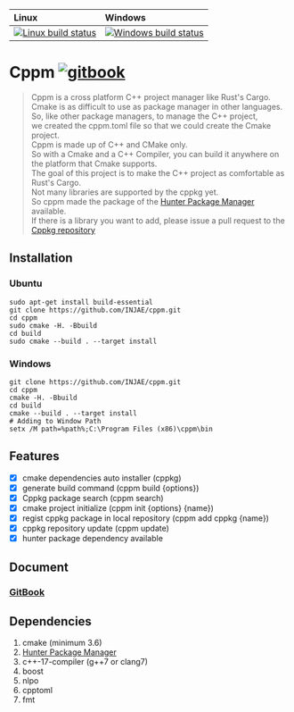 |Linux|Windows|
|:----|:------|
[![Linux build status][1]][2] | [![Windows build status][3]][4] | 

[1]: https://travis-ci.com/injae/cppm.svg?branch=master
[2]: https://travis-ci.com/injae/cppm
[3]: https://ci.appveyor.com/api/projects/status/6ovjp02higajbxhm?svg=true?branch=master
[4]: https://ci.appveyor.com/project/injae/cppm
[5]: https://aleen42.github.io/badges/src/gitbook_2.svg
[6]: https://cppm.gitbook.io/project/

Cppm [![gitbook][5]][6]
========
> Cppm is a cross platform C++ project manager like Rust's Cargo.   
> Cmake is as difficult to use as package manager in other languages.   
> So, like other package managers, to manage the C++ project,   
> we created the cppm.toml file so that we could create the Cmake project.   
> Cppm is made up of C++ and CMake only.   
> So with a Cmake and a C++ Compiler, you can build it anywhere on the platform that Cmake supports.  
> The goal of this project is to make the C++ project as comfortable as Rust's Cargo.  
> Not many libraries are supported by the cppkg yet.   
> So cppm made the package of the [Hunter Package Manager](https://github.com/ruslo/hunter) available.   
> If there is a library you want to add, please issue a pull request to the [Cppkg repository](https://github.com/injae/cppkg)  

## Installation
### Ubuntu
```
sudo apt-get install build-essential
git clone https://github.com/INJAE/cppm.git
cd cppm
sudo cmake -H. -Bbuild
cd build
sudo cmake --build . --target install
```
### Windows
```
git clone https://github.com/INJAE/cppm.git
cd cppm
cmake -H. -Bbuild
cd build
cmake --build . --target install
# Adding to Window Path
setx /M path=%path%;C:\Program Files (x86)\cppm\bin
```



## Features
- [x] cmake dependencies auto installer (cppkg)
- [x] generate build command (cppm build {options})
- [x] Cppkg package search (cppm search)
- [x] cmake project initialize (cppm init {options} {name})
- [x] regist cppkg package in local repository (cppm add cppkg {name})
- [x] cppkg repository update (cppm update)
- [x] hunter package dependency available 

## Document
### [GitBook](https://cppm.gitbook.io/project/)

## Dependencies
1. cmake (minimum 3.6)  
2. [Hunter Package Manager](https://github.com/ruslo/hunter)  
2. c++-17-compiler (g++7 or clang7)
3. boost
4. nlpo
5. cpptoml
6. fmt


